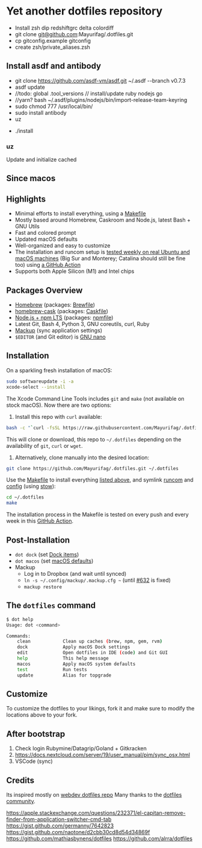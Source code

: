 # Yet another dotfiles repository


* Install zsh dip redshiftgrc delta colordiff
* git clone git@github.com:Mayurifag/.dotfiles.git
* cp gitconfig.example gitconfig
* create zsh/private_aliases.zsh

## Install asdf and antibody

- git clone https://github.com/asdf-vm/asdf.git ~/.asdf --branch v0.7.3
- asdf update
- //todo: global .tool_versions // install/update ruby nodejs go
- //yarn?
bash ~/.asdf/plugins/nodejs/bin/import-release-team-keyring
- sudo chmod 777 /usr/local/bin/
- sudo install antibody
- uz

* ./install

### uz

Update and initialize cached

## Since macos

## Highlights

- Minimal efforts to install everything, using a [Makefile](./Makefile)
- Mostly based around Homebrew, Caskroom and Node.js, latest Bash + GNU Utils
- Fast and colored prompt
- Updated macOS defaults
- Well-organized and easy to customize
- The installation and runcom setup is [tested weekly on real Ubuntu and macOS
  machines](https://github.com/Mayurifag/.dotfiles/actions) (Big Sur and Monterey;
  Catalina should still be fine too) using [a GitHub
  Action](./.github/workflows/ci.yml)
- Supports both Apple Silicon (M1) and Intel chips

## Packages Overview

- [Homebrew](https://brew.sh) (packages: [Brewfile](./install/Brewfile))
- [homebrew-cask](https://github.com/Homebrew/homebrew-cask) (packages: [Caskfile](./install/Caskfile))
- [Node.js + npm LTS](https://nodejs.org/en/download/) (packages: [npmfile](./install/npmfile))
- Latest Git, Bash 4, Python 3, GNU coreutils, curl, Ruby
- [Mackup](https://github.com/lra/mackup) (sync application settings)
- `$EDITOR` (and Git editor) is [GNU nano](https://www.nano-editor.org)

## Installation

On a sparkling fresh installation of macOS:

```bash
sudo softwareupdate -i -a
xcode-select --install
```

The Xcode Command Line Tools includes `git` and `make` (not available on stock macOS). Now there are two options:

1. Install this repo with `curl` available:

```bash
bash -c "`curl -fsSL https://raw.githubusercontent.com/Mayurifag/.dotfiles/master/remote-install.sh`"
```

This will clone or download, this repo to `~/.dotfiles` depending on the availability of `git`, `curl` or `wget`.

1. Alternatively, clone manually into the desired location:

```bash
git clone https://github.com/Mayurifag/.dotfiles.git ~/.dotfiles
```

Use the [Makefile](./Makefile) to install everything [listed above](#package-overview), and symlink [runcom](./runcom)
and [config](./config) (using [stow](https://www.gnu.org/software/stow/)):

```bash
cd ~/.dotfiles
make
```

The installation process in the Makefile is tested on every push and every week in this
[GitHub Action](https://github.com/Mayurifag/.dotfiles/actions).

## Post-Installation

- `dot dock` (set [Dock items](./macos/dock.sh))
- `dot macos` (set [macOS defaults](./macos/defaults.sh))
- Mackup
  - Log in to Dropbox (and wait until synced)
  - `ln -s ~/.config/mackup/.mackup.cfg ~` (until [#632](https://github.com/lra/mackup/pull/632) is fixed)
  - `mackup restore`

## The `dotfiles` command

```bash
$ dot help
Usage: dot <command>

Commands:
    clean            Clean up caches (brew, npm, gem, rvm)
    dock             Apply macOS Dock settings
    edit             Open dotfiles in IDE (code) and Git GUI
    help             This help message
    macos            Apply macOS system defaults
    test             Run tests
    update           Alias for topgrade
```

## Customize

To customize the dotfiles to your likings, fork it and make sure to modify the locations above to your fork.

## After bootstrap

1) Check login Rubymine/Datagrip/Goland + Gitkracken
2) https://docs.nextcloud.com/server/19/user_manual/pim/sync_osx.html
3) VSCode (sync)

## Credits

Its inspired mostly on [webdev dotfiles repo](https://github.com/webpro/dotfiles)
Many thanks to the [dotfiles community](https://dotfiles.github.io).

https://apple.stackexchange.com/questions/232371/el-capitan-remove-finder-from-application-switcher-cmd-tab
https://gist.github.com/germanny/7642823
https://gist.github.com/naotone/d2cbb30cd8d54d34869f
https://github.com/mathiasbynens/dotfiles
https://github.com/alrra/dotfiles
